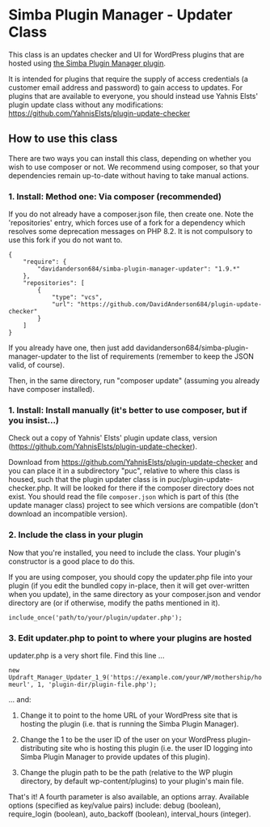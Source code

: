 # Simba Plugin Manager - Updater Class

This class is an updates checker and UI for WordPress plugins that are hosted using [the Simba Plugin Manager plugin](https://wordpress.org/plugins/simba-plugin-updates-manager/).

It is intended for plugins that require the supply of access credentials (a customer email address and password) to gain access to updates. For plugins that are available to everyone, you should instead use Yahnis Elsts' plugin update class without any modifications: https://github.com/YahnisElsts/plugin-update-checker

## How to use this class

There are two ways you can install this class, depending on whether you wish to use composer or not. We recommend using composer, so that your dependencies remain up-to-date without having to take manual actions.

### 1. Install: Method one: Via composer (recommended)

If you do not already have a composer.json file, then create one. Note the 'repositories' entry, which forces use of a fork for a dependency which resolves some deprecation messages on PHP 8.2. It is not compulsory to use this fork if you do not want to.

```
{
    "require": {
		"davidanderson684/simba-plugin-manager-updater": "1.9.*"
    },
    "repositories": [
		{
			"type": "vcs",
			"url": "https://github.com/DavidAnderson684/plugin-update-checker"
		}
    ]
}
```

If you already have one, then just add davidanderson684/simba-plugin-manager-updater to the list of requirements (remember to keep the JSON valid, of course).

Then, in the same directory, run "composer update" (assuming you already have composer installed).

### 1. Install: Install manually (it's better to use composer, but if you insist...)

Check out a copy of Yahnis' Elsts' plugin update class, version (https://github.com/YahnisElsts/plugin-update-checker).

Download from https://github.com/YahnisElsts/plugin-update-checker and you can place it in a subdirectory "puc", relative to where this class is housed, such that the plugin updater class is in puc/plugin-update-checker.php. It will be looked for there if the composer directory does not exist. You should read the file `composer.json` which is part of this (the update manager class) project to see which versions are compatible (don't download an incompatible version).

### 2. Include the class in your plugin

Now that you're installed, you need to include the class. Your plugin's constructor is a good place to do this.

If you are using composer, you should copy the updater.php file into your plugin (if you edit the bundled copy in-place, then it will get over-written when you update), in the same directory as your composer.json and vendor directory are (or if otherwise, modify the paths mentioned in it).

`include_once('path/to/your/plugin/updater.php');`

### 3. Edit updater.php to point to where your plugins are hosted

updater.php is a very short file. Find this line ...

`new Updraft_Manager_Updater_1_9('https://example.com/your/WP/mothership/homeurl', 1, 'plugin-dir/plugin-file.php');`

... and:

1. Change it to point to the home URL of your WordPress site that is hosting the plugin (i.e. that is running the Simba Plugin Manager).

2. Change the 1 to be the user ID of the user on your WordPress plugin-distributing site who is hosting this plugin (i.e. the user ID logging into Simba Plugin Manager to provide updates of this plugin).

3. Change the plugin path to be the path (relative to the WP plugin directory, by default wp-content/plugins) to your plugin's main file.

That's it! A fourth parameter is also available, an options array. Available options (specified as key/value pairs) include: debug (boolean), require_login (boolean), auto_backoff (boolean), interval_hours (integer).
